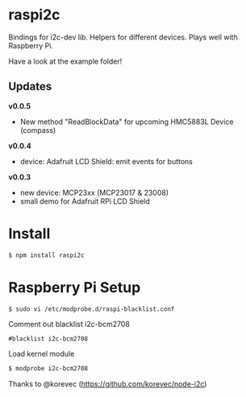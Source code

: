 # raspi2c

Bindings for i2c-dev lib. Helpers for different devices. Plays well with Raspberry Pi.

Have a look at the example folder!

## Updates


**v0.0.5**

  - New method "ReadBlockData" for upcoming HMC5883L Device (compass)

**v0.0.4**

  - device: Adafruit LCD Shield: emit events for buttons

**v0.0.3**

 - new device: MCP23xx (MCP23017 & 23008)
 - small demo for Adafruit RPi LCD Shield

# Install

````bash
$ npm install raspi2c
````

# Raspberry Pi Setup

````bash
$ sudo vi /etc/modprobe.d/raspi-blacklist.conf
````

Comment out blacklist i2c-bcm2708

````
#blacklist i2c-bcm2708
````

Load kernel module

````bash
$ modprobe i2c-bcm2708
````
Thanks to @korevec (https://github.com/korevec/node-i2c)
